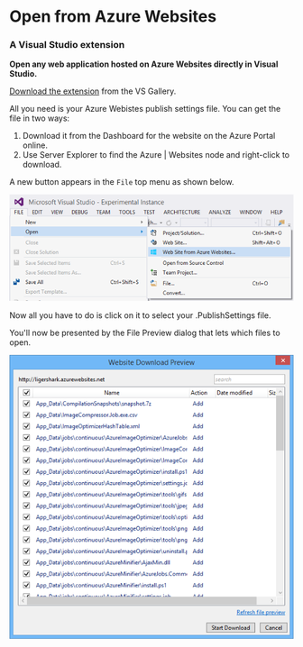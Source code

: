 # Open from Azure Websites
### A Visual Studio extension

__Open any web application hosted on Azure Websites directly in Visual Studio.__

[Download the extension](https://visualstudiogallery.msdn.microsoft.com/60d414b1-4ead-4fde-9359-588aa126cd6c)
from the VS Gallery.

All you need is your Azure Webistes publish settings file. You can get the file in two ways:

1. Download it from the Dashboard for the website on the Azure Portal online.
2. Use Server Explorer to find the Azure | Websites node and right-click to download.

A new button appears in the `File` top menu as shown below.

![hello text](https://raw.githubusercontent.com/ligershark/OpenFromPortal/master/img/FileOpen.png)

Now all you have to do is click on it to select your .PublishSettings file.

You'll now be presented by the File Preview dialog that lets which files to open.

![hello text](https://raw.githubusercontent.com/ligershark/OpenFromPortal/master/img/PreviewDialog.png)
